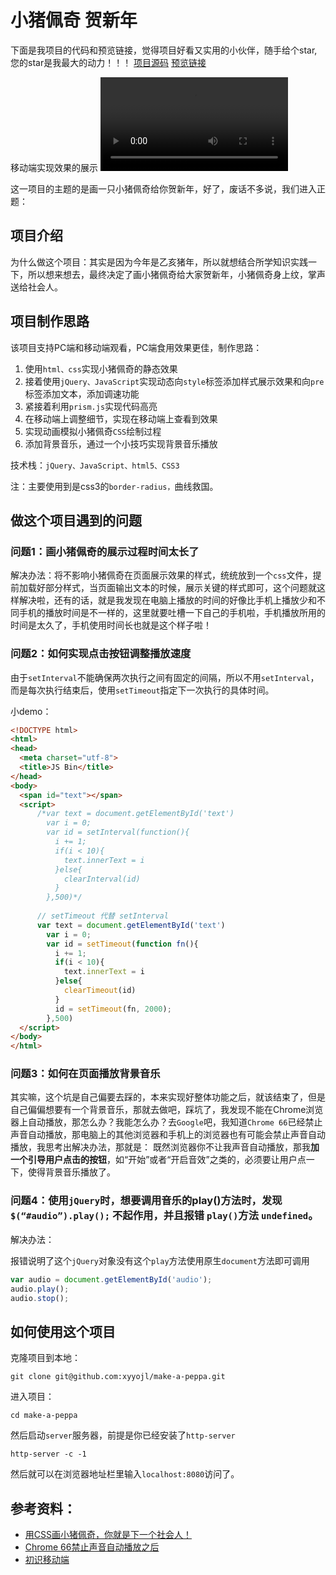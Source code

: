 # 小猪佩奇 贺新年

下面是我项目的代码和预览链接，觉得项目好看又实用的小伙伴，随手给个star, 您的star是我最大的动力！！！
[项目源码](https://github.com/xyyojl/make-a-peppa) [预览链接](https://xyyojl.github.io/make-a-peppa/index.html)

移动端实现效果的展示
<video src="peppa.mp4"></video>

这一项目的主题的是画一只小猪佩奇给你贺新年，好了，废话不多说，我们进入正题：

## 项目介绍

为什么做这个项目：其实是因为今年是乙亥猪年，所以就想结合所学知识实践一下，所以想来想去，最终决定了画小猪佩奇给大家贺新年，小猪佩奇身上纹，掌声送给社会人。

## 项目制作思路

该项目支持PC端和移动端观看，PC端食用效果更佳，制作思路：

1. 使用`html、css`实现小猪佩奇的静态效果
2. 接着使用`jQuery、JavaScript`实现动态向`style`标签添加样式展示效果和向`pre` 标签添加文本，添加调速功能
3. 紧接着利用`prism.js`实现代码高亮
4. 在移动端上调整细节，实现在移动端上查看到效果
5. 实现动画模拟小猪佩奇`CSS`绘制过程
6. 添加背景音乐，通过一个小技巧实现背景音乐播放

技术栈：`jQuery、JavaScript、html5、CSS3`

注：主要使用到是css3的`border-radius，`曲线救国。

## 做这个项目遇到的问题

### 问题1：画小猪佩奇的展示过程时间太长了

解决办法：将不影响小猪佩奇在页面展示效果的样式，统统放到一个`css`文件，提前加载好部分样式，当页面输出文本的时候，展示关键的样式即可，这个问题就这样解决啦，还有的话，就是我发现在电脑上播放的时间的好像比手机上播放少和不同手机的播放时间是不一样的，这里就要吐槽一下自己的手机啦，手机播放所用的时间是太久了，手机使用时间长也就是这个样子啦！

### 问题2：如何实现点击按钮调整播放速度

由于`setInterval`不能确保两次执行之间有固定的间隔，所以不用`setInterval`，而是每次执行结束后，使用`setTimeout`指定下一次执行的具体时间。

小demo：

```html
<!DOCTYPE html>
<html>
<head>
  <meta charset="utf-8">
  <title>JS Bin</title>
</head>
<body>
  <span id="text"></span>
  <script>
      /*var text = document.getElementById('text') 
        var i = 0;
        var id = setInterval(function(){
          i += 1;
          if(i < 10){
            text.innerText = i
          }else{
            clearInterval(id)
          }
        },500)*/
      
      // setTimeout 代替 setInterval
      var text = document.getElementById('text') 
        var i = 0;
        var id = setTimeout(function fn(){
          i += 1;
          if(i < 10){
            text.innerText = i
          }else{
            clearTimeout(id)
          }
          id = setTimeout(fn, 2000);
        },500)
  </script>
</body>
</html>
```

### 问题3：如何在页面播放背景音乐

其实嘛，这个坑是自己偏要去踩的，本来实现好整体功能之后，就该结束了，但是自己偏偏想要有一个背景音乐，那就去做吧，踩坑了，我发现不能在Chrome浏览器上自动播放，那怎么办？我能怎么办？去`Google`吧，我知道`Chrome 66`已经禁止声音自动播放，那电脑上的其他浏览器和手机上的浏览器也有可能会禁止声音自动播放，我思考出解决办法，那就是：
既然浏览器你不让我声音自动播放，那我**加一个引导用户点击的按钮**，如“开始”或者“开启音效”之类的，必须要让用户点一下，使得背景音乐播放了。

### 问题4：使用`jQuery`时，想要调用音乐的play()方法时，发现 `$(“#audio”).play();` 不起作用，并且报错 `play()`方法 `undefined`。

解决办法：

报错说明了这个`jQuery`对象没有这个`play`方法使用原生`document`方法即可调用

```js
var audio = document.getElementById('audio');
audio.play();
audio.stop();
```

## 如何使用这个项目

克隆项目到本地：

```
git clone git@github.com:xyyojl/make-a-peppa.git
```

进入项目：

```
cd make-a-peppa
```

然后启动`server`服务器，前提是你已经安装了`http-server`

```
http-server -c -1
```

然后就可以在浏览器地址栏里输入`localhost:8080`访问了。

## 参考资料：

- [用CSS画小猪佩奇，你就是下一个社会人！](https://cloud.tencent.com/developer/article/1128472)
- [Chrome 66禁止声音自动播放之后](https://juejin.im/post/5af7129bf265da0b8262df4c)
- [初识移动端](https://yk1062008412.github.io/2018/05/24/%E5%88%9D%E8%AF%86%E7%A7%BB%E5%8A%A8%E7%AB%AF/)
